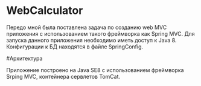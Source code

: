 # WebCalculator
Передо мной была поставлена задача по созданию web MVC приложения с использованием такого фреймворка как Spring MVC.   Для запуска данного приложения необходимо иметь доступ к Java 8.
Конфигурации к БД находятся в файле SpringConfig.


#Архитектура

Приложение построено на Java SE8 с использованием фреймворка Srping MVC, контейнера сервлетов TomCat.
